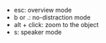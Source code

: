 - esc:            overview mode
- b or .:         no-distraction mode
- alt + click:    zoom to the object
- s:              speaker mode